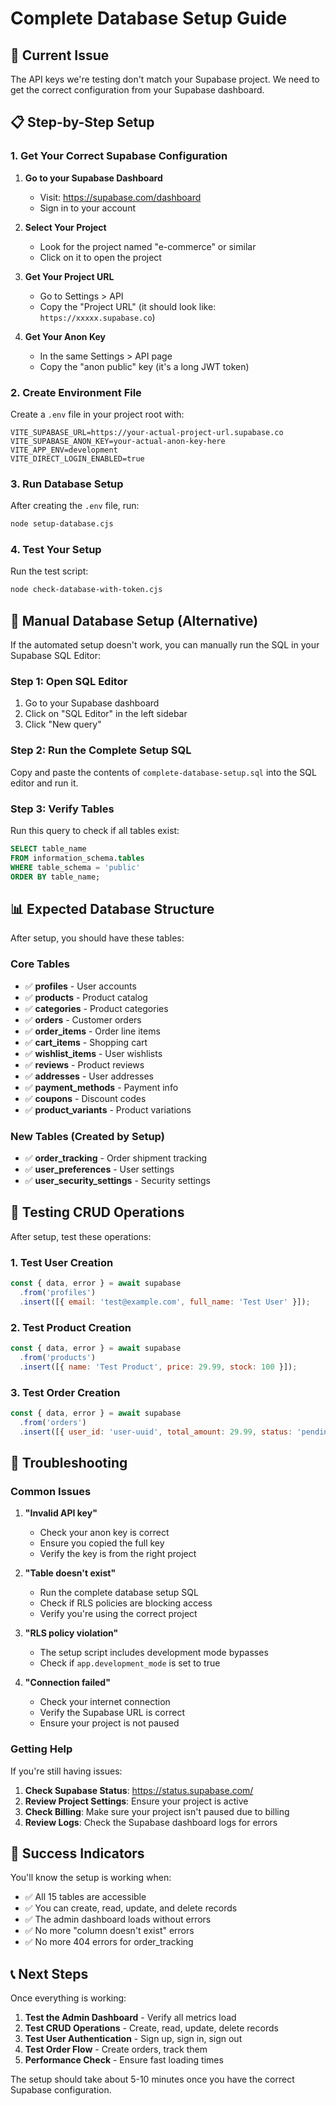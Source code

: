 # Complete Database Setup Guide

## 🚨 Current Issue
The API keys we're testing don't match your Supabase project. We need to get the correct configuration from your Supabase dashboard.

## 📋 Step-by-Step Setup

### 1. Get Your Correct Supabase Configuration

1. **Go to your Supabase Dashboard**
   - Visit: https://supabase.com/dashboard
   - Sign in to your account

2. **Select Your Project**
   - Look for the project named "e-commerce" or similar
   - Click on it to open the project

3. **Get Your Project URL**
   - Go to Settings > API
   - Copy the "Project URL" (it should look like: `https://xxxxx.supabase.co`)

4. **Get Your Anon Key**
   - In the same Settings > API page
   - Copy the "anon public" key (it's a long JWT token)

### 2. Create Environment File

Create a `.env` file in your project root with:

```env
VITE_SUPABASE_URL=https://your-actual-project-url.supabase.co
VITE_SUPABASE_ANON_KEY=your-actual-anon-key-here
VITE_APP_ENV=development
VITE_DIRECT_LOGIN_ENABLED=true
```

### 3. Run Database Setup

After creating the `.env` file, run:

```bash
node setup-database.cjs
```

### 4. Test Your Setup

Run the test script:

```bash
node check-database-with-token.cjs
```

## 🔧 Manual Database Setup (Alternative)

If the automated setup doesn't work, you can manually run the SQL in your Supabase SQL Editor:

### Step 1: Open SQL Editor
1. Go to your Supabase dashboard
2. Click on "SQL Editor" in the left sidebar
3. Click "New query"

### Step 2: Run the Complete Setup SQL
Copy and paste the contents of `complete-database-setup.sql` into the SQL editor and run it.

### Step 3: Verify Tables
Run this query to check if all tables exist:

```sql
SELECT table_name 
FROM information_schema.tables 
WHERE table_schema = 'public' 
ORDER BY table_name;
```

## 📊 Expected Database Structure

After setup, you should have these tables:

### Core Tables
- ✅ **profiles** - User accounts
- ✅ **products** - Product catalog
- ✅ **categories** - Product categories
- ✅ **orders** - Customer orders
- ✅ **order_items** - Order line items
- ✅ **cart_items** - Shopping cart
- ✅ **wishlist_items** - User wishlists
- ✅ **reviews** - Product reviews
- ✅ **addresses** - User addresses
- ✅ **payment_methods** - Payment info
- ✅ **coupons** - Discount codes
- ✅ **product_variants** - Product variations

### New Tables (Created by Setup)
- ✅ **order_tracking** - Order shipment tracking
- ✅ **user_preferences** - User settings
- ✅ **user_security_settings** - Security settings

## 🧪 Testing CRUD Operations

After setup, test these operations:

### 1. Test User Creation
```javascript
const { data, error } = await supabase
  .from('profiles')
  .insert([{ email: 'test@example.com', full_name: 'Test User' }]);
```

### 2. Test Product Creation
```javascript
const { data, error } = await supabase
  .from('products')
  .insert([{ name: 'Test Product', price: 29.99, stock: 100 }]);
```

### 3. Test Order Creation
```javascript
const { data, error } = await supabase
  .from('orders')
  .insert([{ user_id: 'user-uuid', total_amount: 29.99, status: 'pending' }]);
```

## 🚨 Troubleshooting

### Common Issues

1. **"Invalid API key"**
   - Check your anon key is correct
   - Ensure you copied the full key
   - Verify the key is from the right project

2. **"Table doesn't exist"**
   - Run the complete database setup SQL
   - Check if RLS policies are blocking access
   - Verify you're using the correct project

3. **"RLS policy violation"**
   - The setup script includes development mode bypasses
   - Check if `app.development_mode` is set to true

4. **"Connection failed"**
   - Check your internet connection
   - Verify the Supabase URL is correct
   - Ensure your project is not paused

### Getting Help

If you're still having issues:

1. **Check Supabase Status**: https://status.supabase.com/
2. **Review Project Settings**: Ensure your project is active
3. **Check Billing**: Make sure your project isn't paused due to billing
4. **Review Logs**: Check the Supabase dashboard logs for errors

## 🎯 Success Indicators

You'll know the setup is working when:

- ✅ All 15 tables are accessible
- ✅ You can create, read, update, and delete records
- ✅ The admin dashboard loads without errors
- ✅ No more "column doesn't exist" errors
- ✅ No more 404 errors for order_tracking

## 📞 Next Steps

Once everything is working:

1. **Test the Admin Dashboard** - Verify all metrics load
2. **Test CRUD Operations** - Create, read, update, delete records
3. **Test User Authentication** - Sign up, sign in, sign out
4. **Test Order Flow** - Create orders, track them
5. **Performance Check** - Ensure fast loading times

The setup should take about 5-10 minutes once you have the correct Supabase configuration.
